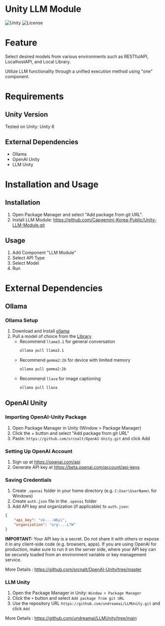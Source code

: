 # Unity LLM Module
![Unity](https://img.shields.io/badge/Unity-6000.0.37+-black.svg?style=flat&logo=unity)
![License](https://img.shields.io/badge/License-MIT-blue.svg?style=flat) 
# Feature

Select desired models from various environments such as RESTfulAPI, LocalhostAPI, and Local Library.

Utilize LLM functionality through a unified execution method using "one" component.

# Requirements

## Unity Version
Tested on Unity: Unity 6 


## External Dependencies

- Ollama
- OpenAI Unity
- LLM Unity

# Installation and Usage

## Installation

1. Open Package Manager and select "Add package from git URL".
2. Install LLM Module: https://github.com/Capgemini-Korea-Public/Unity-LLM-Module.git

## Usage

1. Add Component "LLM Module"
2. Select API Type 
3. Select Model
4. Run

# External Dependencies

## Ollama
### Ollama Setup

1. Download and Install [ollama](https://ollama.com/)
2. Pull a model of choice from the [Library](https://ollama.com/library)
    - Recommend `llama3.1` for general conversation
        ```bash
        ollama pull llama3.1
        ```
    - Recommend `gemma2:2b` for device with limited memory
        ```bash
        ollama pull gemma2:2b
        ```
    - Recommend `llava` for image captioning
        ```bash
        ollama pull llava
        ```

## OpenAI Unity

### Importing OpenAI-Unity Package

1. Open Package Manager in Unity (Window > Package Manager)
2. Click the + button and select "Add package from git URL"
3. Paste: `https://github.com/srcnalt/OpenAI-Unity.git` and click Add

### Setting Up OpenAI Account

1. Sign up at https://openai.com/api
2. Generate API key at https://beta.openai.com/account/api-keys

### Saving Credentials

1. Create `.openai` folder in your home directory (e.g. `C:User\UserName\` for Windows)
2. Create `auth.json` file in the `.openai` folder
3. Add API key and organization (if applicable) to `auth.json`:

  ```json
  {
      "api_key": "sk-...W6yi",
      "organization": "org-...L7W"
  }
  ```

**IMPORTANT:** Your API key is a secret. 
Do not share it with others or expose it in any client-side code (e.g. browsers, apps). 
If you are using OpenAI for production, make sure to run it on the server side, where your API key can be securely loaded from an environment variable or key management service.

More Details : https://github.com/srcnalt/OpenAI-Unity/tree/master


### LLM Unity
1.  Open the Package Manager in Unity: `Window > Package Manager`
2.  Click the `+` button and select `Add package from git URL`
3. Use the repository URL `https://github.com/undreamai/LLMUnity.git` and click `Add`

More Details : https://github.com/undreamai/LLMUnity/tree/main
